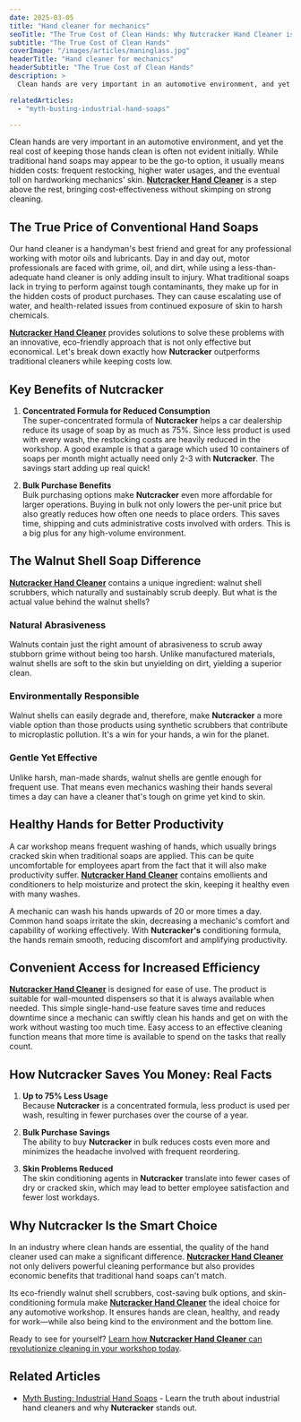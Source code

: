 ```yaml
---
date: 2025-03-05
title: "Hand cleaner for mechanics"
seoTitle: "The True Cost of Clean Hands: Why Nutcracker Hand Cleaner is the Smart Choice"
subtitle: "The True Cost of Clean Hands"
coverImage: "/images/articles/maninglass.jpg"
headerTitle: "Hand cleaner for mechanics"
headerSubtitle: "The True Cost of Clean Hands"
description: >
  Clean hands are very important in an automotive environment, and yet the real cost of keeping those hands clean is often not evident initially. While traditional hand soaps may appear to be the go-to option, it usually means hidden costs: frequent restocking, higher water usages, and the eventual toll on hardworking mechanics' skin. [**Nutcracker Hand Cleaner**](/hand-cleaner/) is a step above the rest, bringing cost-effectiveness without skimping on strong cleaning.

relatedArticles:
  - "myth-busting-industrial-hand-soaps"

---
```


Clean hands are very important in an automotive environment, and yet the real cost of keeping those hands clean is often not evident initially. While traditional hand soaps may appear to be the go-to option, it usually means hidden costs: frequent restocking, higher water usages, and the eventual toll on hardworking mechanics' skin. [**Nutcracker Hand Cleaner**](/hand-cleaner/) is a step above the rest, bringing cost-effectiveness without skimping on strong cleaning.

## The True Price of Conventional Hand Soaps

Our hand cleaner is a handyman's best friend and great for any professional working with motor oils and lubricants. Day in and day out, motor professionals are faced with grime, oil, and dirt, while using a less-than-adequate hand cleaner is only adding insult to injury. What traditional soaps lack in trying to perform against tough contaminants, they make up for in the hidden costs of product purchases. They can cause escalating use of water, and health-related issues from continued exposure of skin to harsh chemicals.

[**Nutcracker Hand Cleaner**](/hand-cleaner/) provides solutions to solve these problems with an innovative, eco-friendly approach that is not only effective but economical. Let's break down exactly how **Nutcracker** outperforms traditional cleaners while keeping costs low.

## Key Benefits of Nutcracker

1. **Concentrated Formula for Reduced Consumption**  
   The super-concentrated formula of **Nutcracker** helps a car dealership reduce its usage of soap by as much as 75%. Since less product is used with every wash, the restocking costs are heavily reduced in the workshop. A good example is that a garage which used 10 containers of soaps per month might actually need only 2-3 with **Nutcracker**. The savings start adding up real quick!

2. **Bulk Purchase Benefits**  
   Bulk purchasing options make **Nutcracker** even more affordable for larger operations. Buying in bulk not only lowers the per-unit price but also greatly reduces how often one needs to place orders. This saves time, shipping and cuts administrative costs involved with orders. This is a big plus for any high-volume environment.

## The Walnut Shell Soap Difference

[**Nutcracker Hand Cleaner**](/hand-cleaner/) contains a unique ingredient: walnut shell scrubbers, which naturally and sustainably scrub deeply. But what is the actual value behind the walnut shells?

### Natural Abrasiveness
Walnuts contain just the right amount of abrasiveness to scrub away stubborn grime without being too harsh. Unlike manufactured materials, walnut shells are soft to the skin but unyielding on dirt, yielding a superior clean.

### Environmentally Responsible
Walnut shells can easily degrade and, therefore, make **Nutcracker** a more viable option than those products using synthetic scrubbers that contribute to microplastic pollution. It's a win for your hands, a win for the planet.

### Gentle Yet Effective
Unlike harsh, man-made shards, walnut shells are gentle enough for frequent use. That means even mechanics washing their hands several times a day can have a cleaner that's tough on grime yet kind to skin.

## Healthy Hands for Better Productivity

A car workshop means frequent washing of hands, which usually brings cracked skin when traditional soaps are applied. This can be quite uncomfortable for employees apart from the fact that it will also make productivity suffer. [**Nutcracker Hand Cleaner**](/hand-cleaner/) contains emollients and conditioners to help moisturize and protect the skin, keeping it healthy even with many washes.

A mechanic can wash his hands upwards of 20 or more times a day. Common hand soaps irritate the skin, decreasing a mechanic's comfort and capability of working effectively. With **Nutcracker's** conditioning formula, the hands remain smooth, reducing discomfort and amplifying productivity.

## Convenient Access for Increased Efficiency

[**Nutcracker Hand Cleaner**](/hand-cleaner/) is designed for ease of use. The product is suitable for wall-mounted dispensers so that it is always available when needed. This simple single-hand-use feature saves time and reduces downtime since a mechanic can swiftly clean his hands and get on with the work without wasting too much time. Easy access to an effective cleaning function means that more time is available to spend on the tasks that really count.

## How Nutcracker Saves You Money: Real Facts

1. **Up to 75% Less Usage**  
   Because **Nutcracker** is a concentrated formula, less product is used per wash, resulting in fewer purchases over the course of a year.

2. **Bulk Purchase Savings**  
   The ability to buy **Nutcracker** in bulk reduces costs even more and minimizes the headache involved with frequent reordering.

3. **Skin Problems Reduced**  
   The skin conditioning agents in **Nutcracker** translate into fewer cases of dry or cracked skin, which may lead to better employee satisfaction and fewer lost workdays.

## Why Nutcracker Is the Smart Choice

In an industry where clean hands are essential, the quality of the hand cleaner used can make a significant difference. [**Nutcracker Hand Cleaner**](/hand-cleaner/) not only delivers powerful cleaning performance but also provides economic benefits that traditional hand soaps can't match.

Its eco-friendly walnut shell scrubbers, cost-saving bulk options, and skin-conditioning formula make [**Nutcracker Hand Cleaner**](/hand-cleaner/) the ideal choice for any automotive workshop. It ensures hands are clean, healthy, and ready for work—while also being kind to the environment and the bottom line.

Ready to see for yourself? [Learn how **Nutcracker Hand Cleaner** can revolutionize cleaning in your workshop today](/hand-cleaner/).

## Related Articles

- [Myth Busting: Industrial Hand Soaps](/articles/myth-busting-industrial-hand-soaps) - Learn the truth about industrial hand cleaners and why **Nutcracker** stands out.
